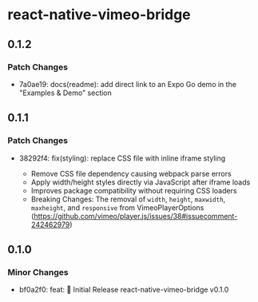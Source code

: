 # react-native-vimeo-bridge

## 0.1.2

### Patch Changes

- 7a0ae19: docs(readme): add direct link to an Expo Go demo in the "Examples & Demo" section

## 0.1.1

### Patch Changes

- 38292f4: fix(styling): replace CSS file with inline iframe styling

  - Remove CSS file dependency causing webpack parse errors
  - Apply width/height styles directly via JavaScript after iframe loads
  - Improves package compatibility without requiring CSS loaders
  - Breaking Changes: The removal of `width`, `height`, `maxwidth`, `maxheight`, and `responsive` from VimeoPlayerOptions (https://github.com/vimeo/player.js/issues/38#issuecomment-242462979)

## 0.1.0

### Minor Changes

- bf0a2f0: feat: 🎉 Initial Release react-native-vimeo-bridge v0.1.0
